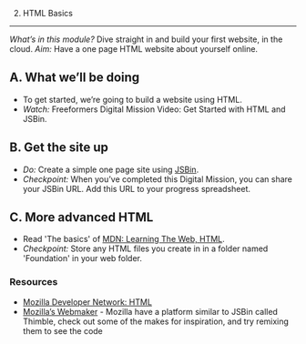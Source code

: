2. HTML Basics
--------------

*What’s in this module?* Dive straight in and build your first website, in the cloud.
*Aim:* Have a one page HTML website about yourself online.

## A. What we’ll be doing

* To get started, we’re going to build a website using HTML.
* *Watch:* Freeformers Digital Mission Video: Get Started with HTML and JSBin.

## B. Get the site up

* *Do:* Create a simple one page site using [JSBin](http://jsbin.com/).
* *Checkpoint:* When you’ve completed this Digital Mission, you can share your JSBin URL. Add this URL to your progress spreadsheet.

## C. More advanced HTML

* Read 'The basics' of [MDN: Learning The Web, HTML](https://developer.mozilla.org/en-US/Learn/HTML).
* *Checkpoint:* Store any HTML files you create in in a folder named 'Foundation' in your web folder.

### Resources

* [Mozilla Developer Network: HTML](https://developer.mozilla.org/en-US/docs/Web/HTML)
* [Mozilla’s Webmaker](https://webmaker.org) - Mozilla have a platform similar to JSBin called Thimble, check out some of the makes for inspiration, and try remixing them to see the code
